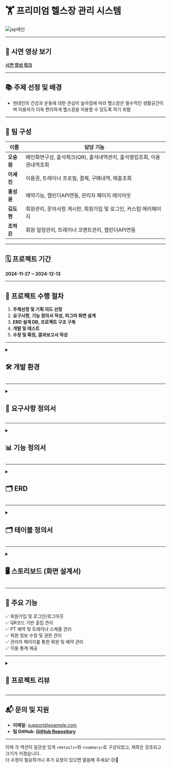 # 🏋️ **프리미엄 헬스장 관리 시스템**

![jsp메인](https://chestnut-blinker-ca6.notion.site/image/https%3A%2F%2Fprod-files-secure.s3.us-west-2.amazonaws.com%2F8cd794c0-c633-4008-b289-af6deeea8c4d%2Ffe1fbb5b-4dc0-461a-96a4-bcdabb325a44%2Fimage.png?table=block&id=169902bd-b12f-80eb-b7b9-cd98b3b4679a&spaceId=8cd794c0-c633-4008-b289-af6deeea8c4d&width=1420&userId=&cache=v2)

---

## 🎥 **시연 영상 보기**  
[**시연 영상 링크**](#)

---

## 📚 **주제 선정 및 배경**
- 현대인의 건강과 운동에 대한 관심이 높아짐에 따라 헬스장은 필수적인 생활공간이며 이용자가 더욱 편리하게 헬스장을 이용할 수 있도록 하기 위함

---

## 👥 **팀 구성**
| **이름**   | **담당 기능**                       |
|-----------|----------------------------------|
| **오승원** | 메인화면구성, 출석체크(QR), 출석내역관리, 출석랭킹조회, 이용권내역조회 |
| **이세진** | 이용권, 트레이너 프로필, 결제, 구매내역, 매출조회 |
| **홍성윤** | 예약기능, 캘린더API연동, 관리자 페이지 레이아웃 |
| **김도현** | 회원관리, 문의사항 게시판, 회원가입 및 로그인, 커스텀 에러페이지 |
| **조하은** | 회원 일정관리, 트레이너 코멘트관리, 캘린더API연동 |

---

## 🗓️ **프로젝트 기간**
**2024-11-27 ~ 2024-12-13**

---

## 🚀 **프로젝트 수행 절차**
1. **주제선정 및 기획 의도 선정**  
2. **요구사항, 기능 정의서 작성, 피그마 화면 설계**  
3. **ERD 설계 DB, 프로젝트 구조 구축**  
4. **개발 및 테스트**  
5. **수정 및 확정, 결과보고서 작성**

---

<details>
  <summary><h2>🛠️ <strong>개발 환경</strong></h2></summary>
  
  ![개발 환경 이미지](https://chestnut-blinker-ca6.notion.site/image/https%3A%2F%2Fprod-files-secure.s3.us-west-2.amazonaws.com%2F8cd794c0-c633-4008-b289-af6deeea8c4d%2Fa15b7295-4884-4d79-a760-47e8a23443c3%2Fimage.png?table=block&id=169902bd-b12f-8054-9a60-fc844af24385&spaceId=8cd794c0-c633-4008-b289-af6deeea8c4d&width=1090&userId=&cache=v2)

</details>

---

<details>
  <summary><h2>📑 <strong>요구사항 정의서</strong></h2></summary>
  
  - 요구사항 정의서  
    ![image](https://github.com/user-attachments/assets/6628cdef-0e84-469a-9f1a-c7409b145b70)

</details>

---

<details>
  <summary><h2>📊 <strong>기능 정의서</strong></h2></summary>
  
  - 사용자(유저) 기능 정의서  
    ![image](https://github.com/user-attachments/assets/36f473e1-be4c-412c-aa74-a4ae4850f6ea)  
  - 관리자 기능 정의서  
    ![image](https://github.com/user-attachments/assets/6e0eef6f-38a4-46fc-9309-9233e7c01a9a)

</details>

---

<details>
  <summary><h2>🗂️ <strong>ERD</strong></h2></summary>
  
  ![ERD 이미지](https://chestnut-blinker-ca6.notion.site/image/https%3A%2F%2Fprod-files-secure.s3.us-west-2.amazonaws.com%2F8cd794c0-c633-4008-b289-af6deeea8c4d%2F2317d53d-12bb-40e1-bf7e-43a3f29dda8a%2Fimage.png?table=block&id=16b902bd-b12f-8032-8568-e03391399423&spaceId=8cd794c0-c633-4008-b289-af6deeea8c4d&width=1920&userId=&cache=v2)

</details>

---

<details>
  <summary><h2>🗂️ <strong>테이블 정의서</strong></h2></summary>
  
  ![ERD 이미지](https://drive.google.com/uc?export=view&id=1TPA4sso-vh7Doaht-NJR5xk7n3dMVzIV)

</details>


---

<details>
  <summary><h2>🖥️ <strong>스토리보드 (화면 설계서)</strong></h2></summary>
  
  - 로그인 화면  
  - 메인 화면  
  - 예약 화면  
  - 관리자 화면  

</details>

---

## 🎯 **주요 기능**
✅ 회원가입 및 로그인/로그아웃  
✅ QR코드 기반 출입 관리  
✅ PT 예약 및 트레이너 스케줄 관리  
✅ 회원 정보 수정 및 권한 관리  
✅ 관리자 페이지를 통한 회원 및 예약 관리  
✅ 이용 통계 제공  

---

<details>
  <summary><h2>📝 <strong>프로젝트 리뷰</strong></h2></summary>
  
  - **🏠 메인 화면:** 메인 페이지에서 핵심 기능에 대한 접근 제공  
  - **🧑‍🤝‍🧑 회원가입:** 신규 사용자 등록 및 정보 입력  
  - **🔑 로그인:** 사용자 로그인 및 세션 유지  
  - **🛡️ 회원정보 수정:** 개인정보 수정 및 업데이트  
  - **📅 PT 예약:** 트레이너와의 PT 일정 예약 및 확인  

</details>

---

## 📬 **문의 및 지원**
- **이메일:** support@example.com  
- **팀 GitHub:** [**GitHub Repository**](https://github.com/username/project)  

---

이제 각 섹션이 일관성 있게 `<details>`와 `<summary>`로 구성되었고, 제목은 강조되고 크기가 커졌습니다.  
더 수정이 필요하거나 추가 요청이 있으면 말씀해 주세요! 😊🚀
